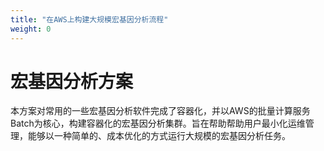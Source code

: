 ```yaml
---
title: "在AWS上构建大规模宏基因分析流程"
weight: 0
---
```


# 宏基因分析方案

本方案对常用的一些宏基因分析软件完成了容器化，并以AWS的批量计算服务Batch为核心，构建容器化的宏基因分析集群。旨在帮助帮助用户最小化运维管理，能够以一种简单的、成本优化的方式运行大规模的宏基因分析任务。